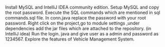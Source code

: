 Install MySQL and IntelliJ IDEA community edition. Setup MySQL and copy the root password. 
Execute the SQL commands which are mentioned in sql commands.sql file. 
In conn.java replace the password with your root password. 
Right click on the project,go to module settings ,under dependencies add the jar files which are attached to the repository.
(in IntelliJ idea) Run the login.
java and give user as a admin and password as 1234567. 
Explore the features of Vehicle Management System.
